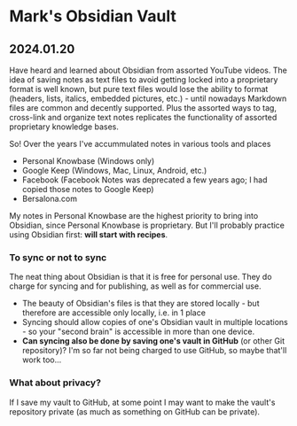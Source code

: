 # Mark's Obsidian Vault

## 2024.01.20

Have heard and learned about Obsidian from assorted YouTube videos. The idea of saving notes as text files to avoid getting locked into a proprietary format is well known, but pure text files would lose the ability to format (headers, lists, italics, embedded pictures, etc.) - until nowadays Markdown files are common and decently supported. Plus the assorted ways to tag, cross-link and organize text notes replicates the functionality of assorted proprietary knowledge bases.

So! Over the years I've accummulated notes in various tools and places
- Personal Knowbase (Windows only)
- Google Keep (Windows, Mac, Linux, Android, etc.)
- Facebook (Facebook Notes was deprecated a few years ago; I had copied those notes to Google Keep)
- Bersalona.com

My notes in Personal Knowbase are the highest priority to bring into Obsidian, since Personal Knowbase is proprietary. But I'll probably practice using Obsidian first: **will start with recipes**.

### To sync or not to sync
The neat thing about Obsidian is that it is free for personal use. They do charge for syncing and for publishing, as well as for commercial use.

- The beauty of Obsidian's files is that they are stored locally - but therefore are accessible only locally, i.e. in 1 place
- Syncing should allow copies of one's Obsidian vault in multiple locations - so your "second brain" is accessible in more than one device.
- **Can syncing also be done by saving one's vault in GitHub** (or other Git repository)? I'm so far not being charged to use GitHub, so maybe that'll work too...

### What about privacy?
If I save my vault to GitHub, at some point I may want to make the vault's repository private (as much as something on GitHub can be private).
